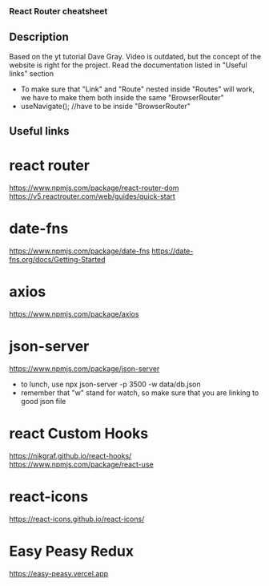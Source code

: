 ### React Router cheatsheet

## Description

Based on the yt tutorial Dave Gray. Video is outdated, but the concept of the website is right for the project. Read the documentation listed in "Useful links" section

-   To make sure that "Link" and "Route" nested inside "Routes" will work, we have to make them both inside the same "BrowserRouter"
-   useNavigate(); //have to be inside "BrowserRouter"

## Useful links

# react router

https://www.npmjs.com/package/react-router-dom
https://v5.reactrouter.com/web/guides/quick-start

# date-fns

https://www.npmjs.com/package/date-fns
https://date-fns.org/docs/Getting-Started

# axios

https://www.npmjs.com/package/axios

# json-server

https://www.npmjs.com/package/json-server

-   to lunch, use npx json-server -p 3500 -w data/db.json
-   remember that "w" stand for watch, so make sure that you are linking to good json file

# react Custom Hooks

https://nikgraf.github.io/react-hooks/
https://www.npmjs.com/package/react-use

# react-icons

https://react-icons.github.io/react-icons/

# Easy Peasy Redux

https://easy-peasy.vercel.app
